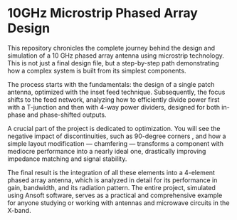 # 10GHz Microstrip Phased Array Design

This repository chronicles the complete journey behind the design and simulation of a 10 GHz phased array antenna using microstrip technology. This is not just a final design file, but a step-by-step path demonstrating how a complex system is built from its simplest components.

The process starts with the fundamentals: the design of a single patch antenna, optimized with the inset feed technique. Subsequently, the focus shifts to the feed network, analyzing how to efficiently divide power first with a T-junction and then with 4-way power dividers, designed for both in-phase and phase-shifted outputs.

A crucial part of the project is dedicated to optimization. You will see the negative impact of discontinuities, such as 90-degree corners , and how a simple layout modification — chamfering — transforms a component with mediocre performance into a nearly ideal one, drastically improving impedance matching and signal stability.

The final result is the integration of all these elements into a 4-element phased array antenna, which is analyzed in detail for its performance in gain, bandwidth, and its radiation pattern. The entire project, simulated using Ansoft software, serves as a practical and comprehensive example for anyone studying or working with antennas and microwave circuits in the X-band.
